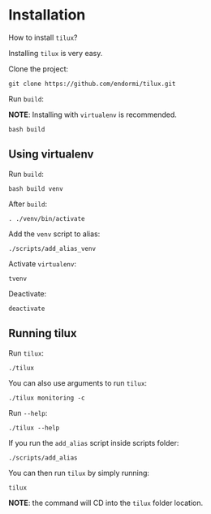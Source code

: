 # Installation

How to install `tilux`?

Installing `tilux` is very easy.

Clone the project:

```
git clone https://github.com/endormi/tilux.git
```

Run `build`:

**NOTE**: Installing with `virtualenv` is recommended.

```
bash build
```

## Using virtualenv

Run `build`:

```
bash build venv
```

After `build`:

```
. ./venv/bin/activate
```

Add the `venv` script to alias:

```
./scripts/add_alias_venv
```

Activate `virtualenv`:

```
tvenv
```

Deactivate:

```
deactivate
```

## Running tilux

Run `tilux`:

```
./tilux
```

You can also use arguments to run `tilux`:

```
./tilux monitoring -c
```

Run `--help`:

```
./tilux --help
```

If you run the `add_alias` script inside scripts folder:

```
./scripts/add_alias
```

You can then run `tilux` by simply running:

```
tilux
```

**NOTE**: the command will CD into the `tilux` folder location.
